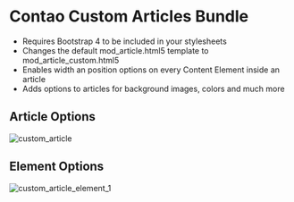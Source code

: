 # Contao Custom Articles Bundle
- Requires Bootstrap 4 to be included in your stylesheets
- Changes the default mod_article.html5 template to mod_article_custom.html5
- Enables width an position options on every Content Element inside an article
- Adds options to articles for background images, colors and much more

## Article Options
![custom_article](https://user-images.githubusercontent.com/1358040/65122943-77660b00-d9f2-11e9-974e-c03fa9dfcbed.jpg)

## Element Options
![custom_article_element_1](https://user-images.githubusercontent.com/1358040/65122970-86e55400-d9f2-11e9-80f3-57cb6690f81a.jpg)
